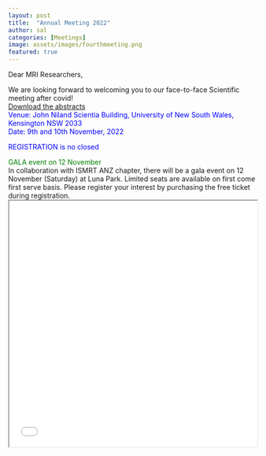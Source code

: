 ```yaml
---
layout: post
title:  "Annual Meeting 2022"
author: sal
categories: [Meetings]
image: assets/images/fourthmeeting.png
featured: true
---  
```

<p>
Dear MRI Researchers,

<p>
We are looking forward to welcoming you to our face-to-face Scientific meeting after covid!

 <br>
<html>
<a href="/assets/images/abstracts_2022.pdf" download="abstracts_2022.pdf">Download the abstracts</a>
 </html>
 
<br>
 
<html> <font color = "Blue"> Venue: John Niland Scientia Building, University of New South Wales, Kensington NSW 2033 </font></html>
<br>
<html> <font color = "Blue"> Date: 9th and 10th November, 2022 </font></html>
 
<html>
<p>
<html> <font color = "Blue"> REGISTRATION is no closed</font></html>

<html>
<p>
<html> <font color = "Green"> GALA event on 12 November </font></html>
<br> 
 In collaboration with ISMRT ANZ chapter, there will be a gala event on 12 November (Saturday) at Luna Park. Limited seats are available on first come first serve basis. Please register your interest by purchasing the free ticket during registration. 

<html>
 <head>
 </head>
 <body>
   <iframe src="/assets/images/Program2022.pdf" width="100%" height="500px">
   </iframe>
  </body>
</html>
 

